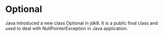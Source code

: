 
# Optional 

  Java introduced a new class Optional in jdk8. It is a public final class and used 
  to deal with NullPointerException in Java application. 
